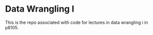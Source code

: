 # Data Wrangling I

This is the repo associated with code for lectures in data wrangling i in p8105.